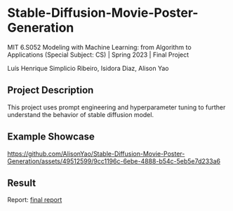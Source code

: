 # Stable-Diffusion-Movie-Poster-Generation
MIT 6.S052 Modeling with Machine Learning: from Algorithm to Applications (Special Subject: CS) | Spring 2023 | Final Project

Luís Henrique Simplicio Ribeiro, Isidora Diaz, Alison Yao

## Project Description
This project uses prompt engineering and hyperparameter tuning to further understand the behavior of stable diffusion model.

## Example Showcase



https://github.com/AlisonYao/Stable-Diffusion-Movie-Poster-Generation/assets/49512599/9cc1196c-6ebe-4888-b54c-5eb5e7d233a6



## Result
 Report: [final report](milestones/4_project_results.pdf)

 <!-- Blog: [in progress] -->
